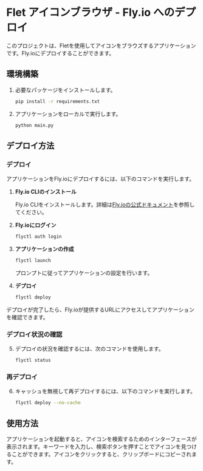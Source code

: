 # Flet アイコンブラウザ - Fly.io へのデプロイ

このプロジェクトは、Fletを使用してアイコンをブラウズするアプリケーションです。Fly.ioにデプロイすることができます。

## 環境構築

1. 必要なパッケージをインストールします。
   ```bash
   pip install -r requirements.txt
   ```

2. アプリケーションをローカルで実行します。
   ```bash
   python main.py
   ```

## デプロイ方法

### デプロイ

アプリケーションをFly.ioにデプロイするには、以下のコマンドを実行します。

1. **Fly.io CLIのインストール**

   Fly.io CLIをインストールします。詳細は[Fly.ioの公式ドキュメント](https://fly.io/docs/getting-started/installing-flyctl/)を参照してください。

2. **Fly.ioにログイン**

   ```bash
   flyctl auth login
   ```

3. **アプリケーションの作成**

   ```bash
   flyctl launch
   ```

   プロンプトに従ってアプリケーションの設定を行います。

4. **デプロイ**

   ```bash
   flyctl deploy
   ```

デプロイが完了したら、Fly.ioが提供するURLにアクセスしてアプリケーションを確認できます。


### デプロイ状況の確認

5. デプロイの状況を確認するには、次のコマンドを使用します。

    ```bash
    flyctl status
    ```

### 再デプロイ

6. キャッシュを無視して再デプロイするには、以下のコマンドを実行します。

    ```bash
    flyctl deploy --no-cache
    ```

## 使用方法

アプリケーションを起動すると、アイコンを検索するためのインターフェースが表示されます。キーワードを入力し、検索ボタンを押すことでアイコンを見つけることができます。アイコンをクリックすると、クリップボードにコピーされます。
